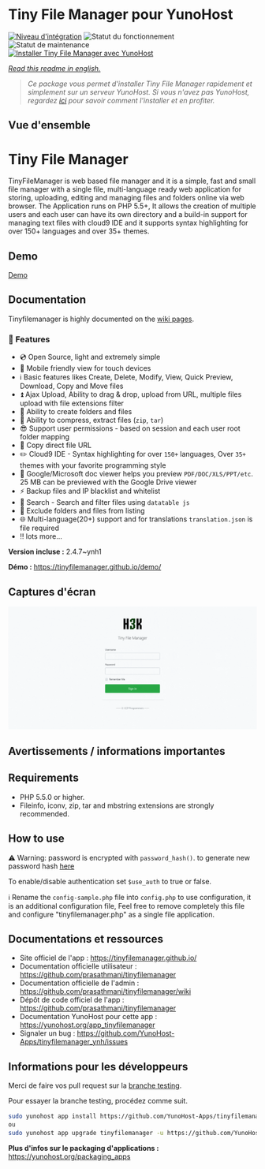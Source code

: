 <!--
N.B.: This README was automatically generated by https://github.com/YunoHost/apps/tree/master/tools/README-generator
It shall NOT be edited by hand.
-->

# Tiny File Manager pour YunoHost

[![Niveau d'intégration](https://dash.yunohost.org/integration/tinyfilemanager.svg)](https://dash.yunohost.org/appci/app/tinyfilemanager) ![Statut du fonctionnement](https://ci-apps.yunohost.org/ci/badges/tinyfilemanager.status.svg) ![Statut de maintenance](https://ci-apps.yunohost.org/ci/badges/tinyfilemanager.maintain.svg)  
[![Installer Tiny File Manager avec YunoHost](https://install-app.yunohost.org/install-with-yunohost.svg)](https://install-app.yunohost.org/?app=tinyfilemanager)

*[Read this readme in english.](./README.md)*

> *Ce package vous permet d'installer Tiny File Manager rapidement et simplement sur un serveur YunoHost.
Si vous n'avez pas YunoHost, regardez [ici](https://yunohost.org/#/install) pour savoir comment l'installer et en profiter.*

## Vue d'ensemble

# Tiny File Manager

TinyFileManager is web based file manager and it is a simple, fast and small file manager with a single file, multi-language ready web application for storing, uploading, editing and managing files and folders online via web browser. The Application runs on PHP 5.5+, It allows the creation of multiple users and each user can have its own directory and a build-in support for managing text files with cloud9 IDE and it supports syntax highlighting for over 150+ languages and over 35+ themes.

## Demo

[Demo](https://tinyfilemanager.github.io/demo/)


## Documentation

Tinyfilemanager is highly documented on the [wiki pages](https://github.com/prasathmani/tinyfilemanager/wiki).

### :loudspeaker: Features

- :cd: Open Source, light and extremely simple
- :iphone: Mobile friendly view for touch devices
- :information_source: Basic features likes Create, Delete, Modify, View, Quick Preview, Download, Copy and Move files
- :arrow_double_up: Ajax Upload, Ability to drag & drop, upload from URL, multiple files upload with file extensions filter
- :file_folder: Ability to create folders and files
- :gift: Ability to compress, extract files (`zip`, `tar`)
- :sunglasses: Support user permissions - based on session and each user root folder mapping
- :floppy_disk: Copy direct file URL
- :pencil2: Cloud9 IDE - Syntax highlighting for over `150+` languages, Over `35+` themes with your favorite programming style
- :page_facing_up: Google/Microsoft doc viewer helps you preview `PDF/DOC/XLS/PPT/etc`. 25 MB can be previewed with the Google Drive viewer
- :zap: Backup files and IP blacklist and whitelist
- :mag_right: Search - Search and filter files using `datatable js`
- :file_folder: Exclude folders and files from listing
- :globe_with_meridians: Multi-language(20+) support and for translations `translation.json` is file required
- :bangbang: lots more...



**Version incluse :** 2.4.7~ynh1

**Démo :** https://tinyfilemanager.github.io/demo/

## Captures d'écran

![Capture d'écran de Tiny File Manager](./doc/screenshots/screenshot.gif)

## Avertissements / informations importantes

## Requirements

- PHP 5.5.0 or higher.
- Fileinfo, iconv, zip, tar and mbstring extensions are strongly recommended.

## How to use

:warning: Warning: password is encrypted with <code>password_hash()</code>. to generate new password hash [here](https://tinyfilemanager.github.io/docs/pwd.html)

To enable/disable authentication set `$use_auth` to true or false.

:information_source: Rename the `config-sample.php` file into `config.php` to use configuration, it is an additional configuration file, Feel free to remove completely this file and configure "tinyfilemanager.php" as a single file application.

## Documentations et ressources

* Site officiel de l'app : <https://tinyfilemanager.github.io/>
* Documentation officielle utilisateur : <https://github.com/prasathmani/tinyfilemanager>
* Documentation officielle de l'admin : <https://github.com/prasathmani/tinyfilemanager/wiki>
* Dépôt de code officiel de l'app : <https://github.com/prasathmani/tinyfilemanager>
* Documentation YunoHost pour cette app : <https://yunohost.org/app_tinyfilemanager>
* Signaler un bug : <https://github.com/YunoHost-Apps/tinyfilemanager_ynh/issues>

## Informations pour les développeurs

Merci de faire vos pull request sur la [branche testing](https://github.com/YunoHost-Apps/tinyfilemanager_ynh/tree/testing).

Pour essayer la branche testing, procédez comme suit.

``` bash
sudo yunohost app install https://github.com/YunoHost-Apps/tinyfilemanager_ynh/tree/testing --debug
ou
sudo yunohost app upgrade tinyfilemanager -u https://github.com/YunoHost-Apps/tinyfilemanager_ynh/tree/testing --debug
```

**Plus d'infos sur le packaging d'applications :** <https://yunohost.org/packaging_apps>
